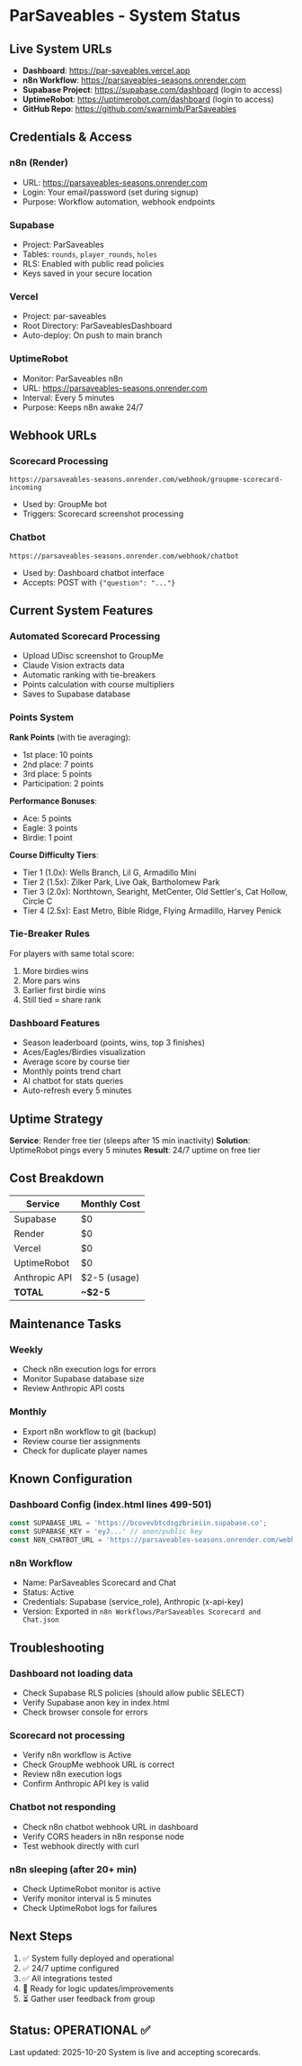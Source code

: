 # ParSaveables - System Status

## Live System URLs

- **Dashboard**: https://par-saveables.vercel.app
- **n8n Workflow**: https://parsaveables-seasons.onrender.com
- **Supabase Project**: https://supabase.com/dashboard (login to access)
- **UptimeRobot**: https://uptimerobot.com/dashboard (login to access)
- **GitHub Repo**: https://github.com/swarnimb/ParSaveables

## Credentials & Access

### n8n (Render)
- URL: https://parsaveables-seasons.onrender.com
- Login: Your email/password (set during signup)
- Purpose: Workflow automation, webhook endpoints

### Supabase
- Project: ParSaveables
- Tables: `rounds`, `player_rounds`, `holes`
- RLS: Enabled with public read policies
- Keys saved in your secure location

### Vercel
- Project: par-saveables
- Root Directory: ParSaveablesDashboard
- Auto-deploy: On push to main branch

### UptimeRobot
- Monitor: ParSaveables n8n
- URL: https://parsaveables-seasons.onrender.com
- Interval: Every 5 minutes
- Purpose: Keeps n8n awake 24/7

## Webhook URLs

### Scorecard Processing
```
https://parsaveables-seasons.onrender.com/webhook/groupme-scorecard-incoming
```
- Used by: GroupMe bot
- Triggers: Scorecard screenshot processing

### Chatbot
```
https://parsaveables-seasons.onrender.com/webhook/chatbot
```
- Used by: Dashboard chatbot interface
- Accepts: POST with `{"question": "..."}`

## Current System Features

### Automated Scorecard Processing
- Upload UDisc screenshot to GroupMe
- Claude Vision extracts data
- Automatic ranking with tie-breakers
- Points calculation with course multipliers
- Saves to Supabase database

### Points System
**Rank Points** (with tie averaging):
- 1st place: 10 points
- 2nd place: 7 points
- 3rd place: 5 points
- Participation: 2 points

**Performance Bonuses**:
- Ace: 5 points
- Eagle: 3 points
- Birdie: 1 point

**Course Difficulty Tiers**:
- Tier 1 (1.0x): Wells Branch, Lil G, Armadillo Mini
- Tier 2 (1.5x): Zilker Park, Live Oak, Bartholomew Park
- Tier 3 (2.0x): Northtown, Searight, MetCenter, Old Settler's, Cat Hollow, Circle C
- Tier 4 (2.5x): East Metro, Bible Ridge, Flying Armadillo, Harvey Penick

### Tie-Breaker Rules
For players with same total score:
1. More birdies wins
2. More pars wins
3. Earlier first birdie wins
4. Still tied = share rank

### Dashboard Features
- Season leaderboard (points, wins, top 3 finishes)
- Aces/Eagles/Birdies visualization
- Average score by course tier
- Monthly points trend chart
- AI chatbot for stats queries
- Auto-refresh every 5 minutes

## Uptime Strategy

**Service**: Render free tier (sleeps after 15 min inactivity)
**Solution**: UptimeRobot pings every 5 minutes
**Result**: 24/7 uptime on free tier

## Cost Breakdown

| Service | Monthly Cost |
|---------|-------------|
| Supabase | $0 |
| Render | $0 |
| Vercel | $0 |
| UptimeRobot | $0 |
| Anthropic API | $2-5 (usage) |
| **TOTAL** | **~$2-5** |

## Maintenance Tasks

### Weekly
- Check n8n execution logs for errors
- Monitor Supabase database size
- Review Anthropic API costs

### Monthly
- Export n8n workflow to git (backup)
- Review course tier assignments
- Check for duplicate player names

## Known Configuration

### Dashboard Config (index.html lines 499-501)
```javascript
const SUPABASE_URL = 'https://bcovevbtcdsgzbrieiin.supabase.co';
const SUPABASE_KEY = 'eyJ...' // anon/public key
const N8N_CHATBOT_URL = 'https://parsaveables-seasons.onrender.com/webhook/chatbot';
```

### n8n Workflow
- Name: ParSaveables Scorecard and Chat
- Status: Active
- Credentials: Supabase (service_role), Anthropic (x-api-key)
- Version: Exported in `n8n Workflows/ParSaveables Scorecard and Chat.json`

## Troubleshooting

### Dashboard not loading data
- Check Supabase RLS policies (should allow public SELECT)
- Verify Supabase anon key in index.html
- Check browser console for errors

### Scorecard not processing
- Verify n8n workflow is Active
- Check GroupMe webhook URL is correct
- Review n8n execution logs
- Confirm Anthropic API key is valid

### Chatbot not responding
- Check n8n chatbot webhook URL in dashboard
- Verify CORS headers in n8n response node
- Test webhook directly with curl

### n8n sleeping (after 20+ min)
- Check UptimeRobot monitor is active
- Verify monitor interval is 5 minutes
- Check UptimeRobot logs for failures

## Next Steps

1. ✅ System fully deployed and operational
2. ✅ 24/7 uptime configured
3. ✅ All integrations tested
4. 🔄 Ready for logic updates/improvements
5. ⏳ Gather user feedback from group

## Status: OPERATIONAL ✅

Last updated: 2025-10-20
System is live and accepting scorecards.
